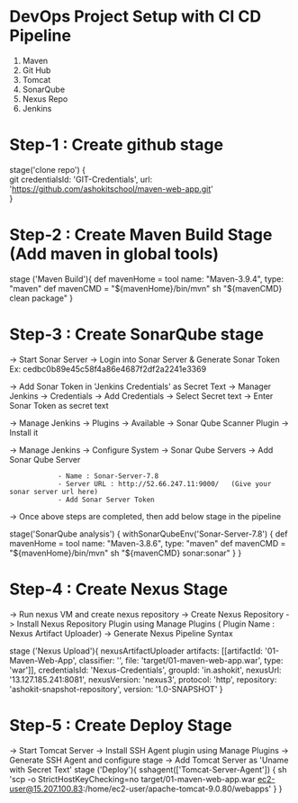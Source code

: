 # DevOps Project Setup with CI CD Pipeline

1) Maven
2) Git Hub
3) Tomcat
4) SonarQube
5) Nexus Repo
6) Jenkins

# Step-1 : Create github stage 

stage('clone repo') {           
        git credentialsId: 'GIT-Credentials', url: 'https://github.com/ashokitschool/maven-web-app.git'        
}


# Step-2 : Create Maven Build Stage (Add maven in global tools)

stage ('Maven Build'){
        def mavenHome = tool name: "Maven-3.9.4", type: "maven"
        def mavenCMD = "${mavenHome}/bin/mvn"
        sh "${mavenCMD} clean package"
}


# Step-3 : Create SonarQube stage

-> Start Sonar Server 
-> Login into Sonar Server & Generate Sonar Token 
Ex: cedbc0b89e45c58f4a86e4687f2df2a2241e3369

-> Add Sonar Token in 'Jenkins Credentials' as Secret Text
			-> Manager Jenkins 
			-> Credentials 
			-> Add Credentials 
			-> Select Secret text
			-> Enter Sonar Token as secret text 

-> Manage Jenkins -> Plugins -> Available -> Sonar Qube Scanner Plugin -> Install it

-> Manage Jenkins -> Configure System -> Sonar Qube Servers -> Add Sonar Qube Server 
		
				- Name : Sonar-Server-7.8
				- Server URL : http://52.66.247.11:9000/   (Give your sonar server url here)
				- Add Sonar Server Token			

-> Once above steps are completed, then add below stage in the pipeline

stage('SonarQube analysis') {
			withSonarQubeEnv('Sonar-Server-7.8') {
			def mavenHome = tool name: "Maven-3.8.6", type: "maven"
			def mavenCMD = "${mavenHome}/bin/mvn"
			sh "${mavenCMD} sonar:sonar"
    	}
}


# Step-4 : Create Nexus Stage

-> Run nexus VM and create nexus repository
-> Create Nexus Repository 
-> Install Nexus Repository Plugin using Manage Plugins   ( Plugin Name : Nexus Artifact Uploader)
-> Generate Nexus Pipeline Syntax

stage ('Nexus Upload'){
nexusArtifactUploader artifacts: [[artifactId: '01-Maven-Web-App', classifier: '', file: 'target/01-maven-web-app.war', type: 'war']], credentialsId: 'Nexus-Credentials', groupId: 'in.ashokit', nexusUrl: '13.127.185.241:8081', nexusVersion: 'nexus3', protocol: 'http', repository: 'ashokit-snapshot-repository', version: '1.0-SNAPSHOT'
}


# Step-5 : Create Deploy Stage

-> Start Tomcat Server
-> Install SSH Agent plugin using Manage Plugins
-> Generate SSH Agent and configure stage
-> Add Tomcat Server as 'Uname with Secret Text'
stage ('Deploy'){
       sshagent(['Tomcat-Server-Agent']) {
		sh 'scp -o StrictHostKeyChecking=no target/01-maven-web-app.war ec2-user@15.207.100.83:/home/ec2-user/apache-tomcat-9.0.80/webapps'
	   }
}
